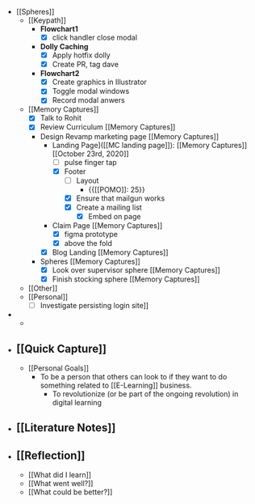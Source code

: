 - [[Spheres]] 
    - [[Keypath]]
        - **Flowchart1**
            - [x] click handler close modal
        - **Dolly Caching**
            - [x] Apply hotfix dolly
            - [x] Create PR, tag dave
        - **Flowchart2**
            - [x] Create graphics in Illustrator 
            - [x] Toggle modal windows
            - [x] Record modal anwers
    - [[Memory Captures]]
        - [x] Talk to Rohit
        - [x] Review Curriculum [[Memory Captures]]
        - Design Revamp marketing page [[Memory Captures]]
            - Landing Page]([[MC landing page]]):  [[Memory Captures]] [[October 23rd, 2020]]
                - [ ] pulse finger tap
                - [x] Footer
                    - [ ] Layout 
                        - {{[[POMO]]: 25}}
                    - [x] Ensure that mailgun works
                    - [x] Create a mailing list
                        - [x] Embed on page
            - Claim Page [[Memory Captures]]
                - [x] figma prototype
                - [x] above the fold
            - [x] Blog Landing [[Memory Captures]]
        - Spheres [[Memory Captures]]
            - [x] Look over supervisor sphere [[Memory Captures]]
            - [x] Finish stocking sphere [[Memory Captures]]
    - [[Other]]
    - [[Personal]]
        - [ ] Investigate persisting login  site]]
- 
    - 
- ## [[Quick Capture]]
    - [[Personal Goals]]
        - To be a person that others can look to if they want to do something related to [[E-Learning]] business.
            - To revolutionize (or be part of the ongoing revolution) in digital learning
- ## [[Literature Notes]]
- ## [[Reflection]]
    - [[What did I learn]]
    - [[What went well?]]
    - [[What could be better?]]

